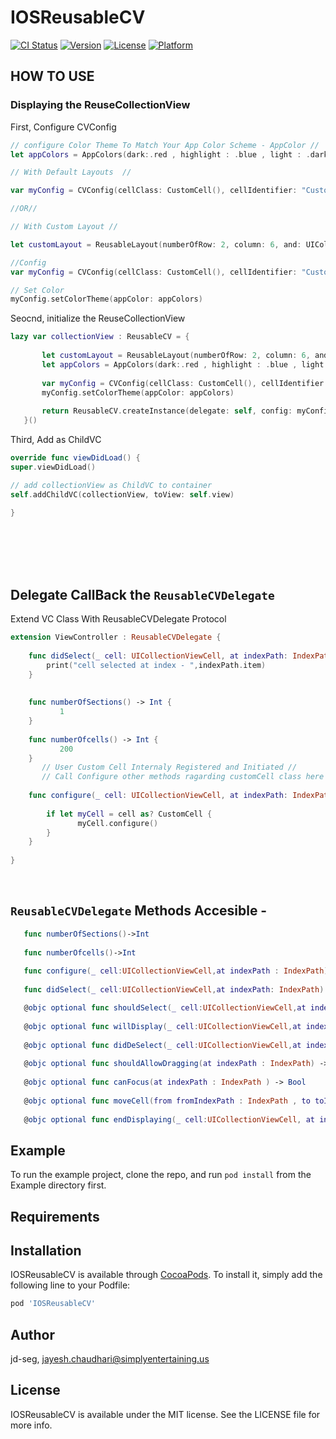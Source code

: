 # IOSReusableCV

[![CI Status](https://img.shields.io/travis/jd-seg/IOSReusableCV.svg?style=flat)](https://travis-ci.org/jd-seg/IOSReusableCV)
[![Version](https://img.shields.io/cocoapods/v/IOSReusableCV.svg?style=flat)](https://cocoapods.org/pods/IOSReusableCV)
[![License](https://img.shields.io/cocoapods/l/IOSReusableCV.svg?style=flat)](https://cocoapods.org/pods/IOSReusableCV)
[![Platform](https://img.shields.io/cocoapods/p/IOSReusableCV.svg?style=flat)](https://cocoapods.org/pods/IOSReusableCV)

## HOW TO USE
<h3>Displaying the ReuseCollectionView </h3>

<p>First, Configure CVConfig  </p>

```swift
// configure Color Theme To Match Your App Color Scheme - AppColor //
let appColors = AppColors(dark:.red , highlight : .blue , light : .darkGray , textColor : .white)

// With Default Layouts  //

var myConfig = CVConfig(cellClass: CustomCell(), cellIdentifier: "CustomCell", reusableLayout: ReusableLayout.vertical)

//OR//

// With Custom Layout //

let customLayout = ReusableLayout(numberOfRow: 2, column: 6, and: UICollectionView.ScrollDirection.vertical)

//Config
var myConfig = CVConfig(cellClass: CustomCell(), cellIdentifier: "CustomCell", reusableLayout: customLayout)

// Set Color
myConfig.setColorTheme(appColor: appColors)

```

<p>Seocnd, initialize the ReuseCollectionView </p>

```swift
lazy var collectionView : ReusableCV = {
       
       let customLayout = ReusableLayout(numberOfRow: 2, column: 6, and: UICollectionView.ScrollDirection.vertical)
       let appColors = AppColors(dark:.red , highlight : .blue , light : .darkGray , textColor : .white)
       
       var myConfig = CVConfig(cellClass: CustomCell(), cellIdentifier: "CustomCell", reusableLayout: customLayout)
       myConfig.setColorTheme(appColor: appColors)
       
       return ReusableCV.createInstance(delegate: self, config: myConfig)
   }()
```

<p>Third, Add as ChildVC   </p>

```swift
override func viewDidLoad() {
super.viewDidLoad()

// add collectionView as ChildVC to container 
self.addChildVC(collectionView, toView: self.view)

}
```
<br/>

<br />

<br />
<br />

## Delegate CallBack the `ReusableCVDelegate`
<p>  Extend VC Class With  ReusableCVDelegate Protocol </p>

```swift
extension ViewController : ReusableCVDelegate {
 
    func didSelect(_ cell: UICollectionViewCell, at indexPath: IndexPath) {
        print("cell selected at index - ",indexPath.item)
    }
 
    
    func numberOfSections() -> Int {
           1
    }
       
    func numberOfcells() -> Int {
           200
    }
       // User Custom Cell Internaly Registered and Initiated //
       // Call Configure other methods ragarding customCell class here //
       
    func configure(_ cell: UICollectionViewCell, at indexPath: IndexPath) {
        
        if let myCell = cell as? CustomCell {
               myCell.configure()
        }
    }
    
}
```
<br />

##  `ReusableCVDelegate` Methods Accesible -
```swift
   func numberOfSections()->Int
   
   func numberOfcells()->Int
   
   func configure(_ cell:UICollectionViewCell,at indexPath : IndexPath)
   
   func didSelect(_ cell:UICollectionViewCell,at indexPath: IndexPath)

   @objc optional func shouldSelect(_ cell:UICollectionViewCell,at indexPath : IndexPath) -> Bool
   
   @objc optional func willDisplay(_ cell:UICollectionViewCell,at indexPath : IndexPath)
   
   @objc optional func didDeSelect(_ cell:UICollectionViewCell,at indexPath: IndexPath)
   
   @objc optional func shouldAllowDragging(at indexPath : IndexPath) -> Bool
   
   @objc optional func canFocus(at indexPath : IndexPath ) -> Bool
   
   @objc optional func moveCell(from fromIndexPath : IndexPath , to toIndexPath : IndexPath )
   
   @objc optional func endDisplaying(_ cell:UICollectionViewCell, at indexpath : IndexPath)
```

## Example

To run the example project, clone the repo, and run `pod install` from the Example directory first.

## Requirements

## Installation

IOSReusableCV is available through [CocoaPods](https://cocoapods.org). To install
it, simply add the following line to your Podfile:

```ruby
pod 'IOSReusableCV'
```

## Author

jd-seg, jayesh.chaudhari@simplyentertaining.us

## License

IOSReusableCV is available under the MIT license. See the LICENSE file for more info.
